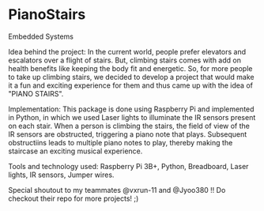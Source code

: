 # PianoStairs
Embedded Systems

Idea behind the project: In the current world, people prefer elevators and escalators over a flight of stairs. But, climbing stairs comes with add on health benefits like keeping the body fit and energetic. So, for more people to take up climbing stairs, we decided to develop a project that would make it a fun and exciting experience for them and thus came up with the idea of "PIANO STAIRS".

Implementation: This package is done using Raspberry Pi and implemented in Python, in which we used Laser lights to illuminate the IR sensors present on each stair. When a person is climbing the stairs, the field of view of the IR sensors are obstructed, triggering a piano note that plays. Subsequent obstructiins leads to multiple piano notes to play, thereby making the staircase an exciting musical experience.

Tools and technology used: Raspberry Pi 3B+, Python, Breadboard, Laser lights, IR sensors, Jumper wires.

Special shoutout to my teammates @vxrun-11 and @Jyoo380 !! Do checkout their repo for more projects! ;)
